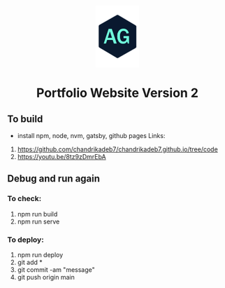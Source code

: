 <div align="center">
  <img alt="Logo" src="https://github.com/chandrikadeb7/chandrikadeb7.github.io/blob/code/src/images/logo.png" width="100" />
</div>
<h1 align="center">
  Portfolio Website Version 2
</h1>

## To build

* install npm, node, nvm, gatsby, github pages
Links: 

1. https://github.com/chandrikadeb7/chandrikadeb7.github.io/tree/code
2. https://youtu.be/8tz9zDmrEbA

## Debug and run again

### To check:

1. npm run build
2. npm run serve

### To deploy:

1. npm run deploy
2. git add *
3. git commit -am "message"
4. git push origin main


